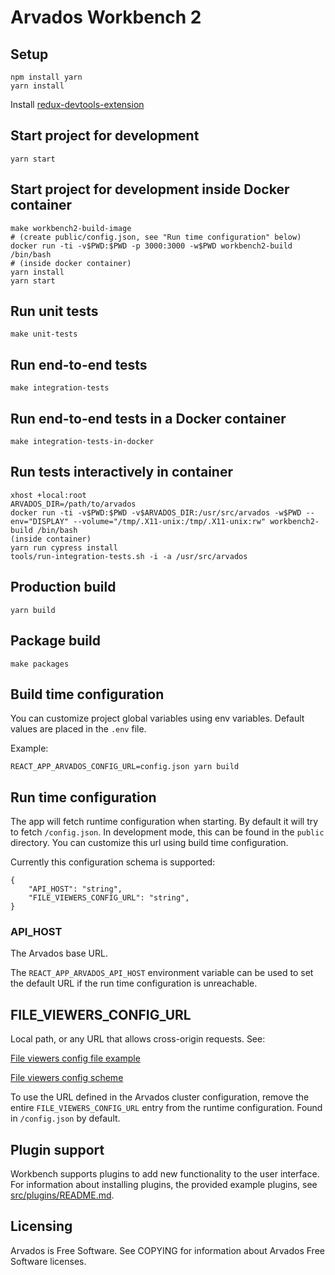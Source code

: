 [comment]: # (Copyright © The Arvados Authors. All rights reserved.)
[comment]: # ()
[comment]: # (SPDX-License-Identifier: CC-BY-SA-3.0)

# Arvados Workbench 2

## Setup
```
npm install yarn
yarn install
```

Install [redux-devtools-extension](https://chrome.google.com/webstore/detail/redux-devtools/lmhkpmbekcpmknklioeibfkpmmfibljd)

## Start project for development
```
yarn start
```

## Start project for development inside Docker container

```
make workbench2-build-image
# (create public/config.json, see "Run time configuration" below)
docker run -ti -v$PWD:$PWD -p 3000:3000 -w$PWD workbench2-build /bin/bash
# (inside docker container)
yarn install
yarn start
```

## Run unit tests
```
make unit-tests
```

## Run end-to-end tests

```
make integration-tests
```

## Run end-to-end tests in a Docker container

```
make integration-tests-in-docker
```

## Run tests interactively in container

```
xhost +local:root
ARVADOS_DIR=/path/to/arvados
docker run -ti -v$PWD:$PWD -v$ARVADOS_DIR:/usr/src/arvados -w$PWD --env="DISPLAY" --volume="/tmp/.X11-unix:/tmp/.X11-unix:rw" workbench2-build /bin/bash
(inside container)
yarn run cypress install
tools/run-integration-tests.sh -i -a /usr/src/arvados
```

## Production build
```
yarn build
```

## Package build
```
make packages
```

## Build time configuration
You can customize project global variables using env variables. Default values are placed in the `.env` file.

Example:
```
REACT_APP_ARVADOS_CONFIG_URL=config.json yarn build
```

## Run time configuration
The app will fetch runtime configuration when starting. By default it will try to fetch `/config.json`.  In development mode, this can be found in the `public` directory.
You can customize this url using build time configuration.

Currently this configuration schema is supported:
```
{
    "API_HOST": "string",
    "FILE_VIEWERS_CONFIG_URL": "string",
}
```

### API_HOST

The Arvados base URL.

The `REACT_APP_ARVADOS_API_HOST` environment variable can be used to set the default URL if the run time configuration is unreachable.

## FILE_VIEWERS_CONFIG_URL
Local path, or any URL that allows cross-origin requests. See:

[File viewers config file example](public/file-viewers-example.json)

[File viewers config scheme](src/models/file-viewers-config.ts)

To use the URL defined in the Arvados cluster configuration, remove the entire `FILE_VIEWERS_CONFIG_URL` entry from the runtime configuration. Found in `/config.json` by default.

## Plugin support

Workbench supports plugins to add new functionality to the user
interface.  For information about installing plugins, the provided
example plugins, see [src/plugins/README.md](src/plugins/README.md).


## Licensing

Arvados is Free Software. See COPYING for information about Arvados Free
Software licenses.
